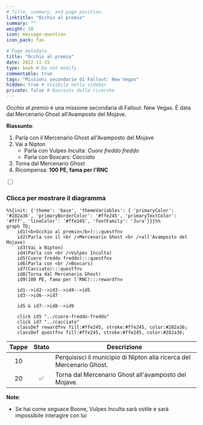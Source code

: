 ```yaml
---
# Title, summary, and page position.
linktitle: "Occhio al premio"
summary: ""
weight: 10
icon: message-question
icon_pack: fas

# Page metadata.
title: "Occhio al premio"
date: 2022-11-15
type: book # Do not modify.
commentable: true
tags: "Missioni secondarie di Fallout: New Vegas"
hidden: true # Visibile nella sidebar
private: false # Nascosto dalle ricerche
---
```


<div class="fnv">


*Occhio al premio* è una missione secondaria di Fallout: New Vegas. È data dal Mercenario Ghost all'Avamposto del Mojave.

**Riassunto**:
1. Parla con il Mercenario Ghost all'Avamposto del Mojave
2. Vai a Nipton
   - Parla con Vulpes Inculta: *Cuore freddo freddo*
   - Parla con Boxcars: *Cacciato*
3. Torna dal Mercenario Ghost
4. Ricompensa: **100 PE**, **fama per l'RNC**

<section class="chart-collapse">
<input type="checkbox" name="collapse2" id="handle2">
<h3 class="handle">
<label for="handle2">Clicca per mostrare il diagramma</label>
</h3>
<div class="content">

```mermaid
%%{init: {'theme': 'base', 'themeVariables': { 'primaryColor': '#282a36', 'primaryBorderColor': '#ffe245', 'primaryTextColor': '#fff', 'lineColor': '#ffe245', 'fontFamily': 'Jura'}}}%%
graph TD;
    id1(<b>Occhio al premio</b>):::questfnv
    id2(Parla con il <br />Mercenario Ghost <br />all'Avamposto del Mojave)
    id3(Vai a Nipton)
    id4(Parla con <br />Vulpes Inculta)
    id5(Cuore freddo freddo):::questfnv
    id6(Parla con <br />Boxcars)
    id7(Cacciato):::questfnv 
    id8(Torna dal Mercenario Ghost)
    id9(100 PE, fama per l'RNC):::rewardfnv
    
    id1-->id2-->id3-->id4-->id5
    id3-->id6-->id7

    id5 & id7-->id8-->id9
    
    click id5 "../cuore-freddo-freddo"
    click id7 "../cacciato"
    classDef rewardfnv fill:#ffe245, stroke:#ffe245, color:#282a36;
    classDef questfnv fill:#ffe245, stroke:#ffe245, color:#282a36;
```

</div>
</section>

| Tappe |       Stato        | Descrizione |
|:-----:|:------------------:| ----------- |
|                           10                          |            | Perquisisci il municipio di Nipton alla ricerca del Mercenario Ghost.                                                                                                       |
|                           20                          | :white_check_mark: | Torna dal Mercenario Ghost all'avamposto del Mojave.                                                                                                                        |






**Note**:
- Se hai come seguace Boone, Vulpes Inculta sarà ostile e sarà impossibile interagire con lui 


</div>


